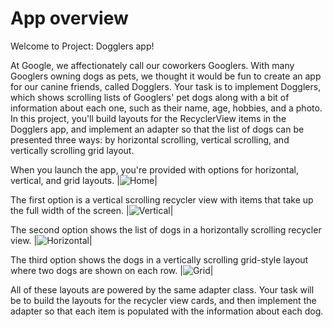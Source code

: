 App overview
==================================
Welcome to Project: Dogglers app!

At Google, we affectionately call our coworkers Googlers. With many Googlers owning dogs as pets, we thought it would be fun to create an app for our canine friends, called Dogglers. Your task is to implement Dogglers, which shows scrolling lists of Googlers' pet dogs along with a bit of information about each one, such as their name, age, hobbies, and a photo. In this project, you'll build layouts for the RecyclerView items in the Dogglers app, and implement an adapter so that the list of dogs can be presented three ways: by horizontal scrolling, vertical scrolling, and vertically scrolling grid layout.

When you launch the app, you're provided with options for horizontal, vertical, and grid layouts.
|![Home](home.png)|

The first option is a vertical scrolling recycler view with items that take up the full width of the screen.
|![Vertical](vertical.png)|

The second option shows the list of dogs in a horizontally scrolling recycler view.
|![Horizontal](horizontal.png)|

The third option shows the dogs in a vertically scrolling grid-style layout where two dogs are shown on each row.
|![Grid](grid.png)|

All of these layouts are powered by the same adapter class. Your task will be to build the layouts for the recycler view cards, and then implement the adapter so that each item is populated with the information about each dog.

